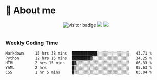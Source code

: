<!-- ![](https://youpai.roccoshi.top/img/20200804214216.png) -->

# 🧐 About me
 
<p align="center">
<img src="https://visitor-badge.laobi.icu/badge?page_id=Lincest.Lincest&title=hits" alt="visitor badge"/>
<a href="mailto:imroccoshi@gmail.com"><img src="https://img.shields.io/badge/gmail-imroccoshi%40gmail.com-red"></a>
<a href="https://blog.roccoshi.top"><img src="https://img.shields.io/badge/blog-roccoshi-green"></a>
</p>

<div align="center">
  <img src="https://github-readme-stats.vercel.app/api?username=Lincest&show_icons=true&count_private=true&show_owner=true" alt="">
   <!-- <img src="https://github-readme-stats.vercel.app/api/wakatime?username=Moreality&v=2" alt=""/> -->
</div>

### Weekly Coding Time

<!--START_SECTION:waka-->

```txt
Markdown     15 hrs 38 mins  ███████████░░░░░░░░░░░░░░   43.71 %
Python       12 hrs 15 mins  ████████▓░░░░░░░░░░░░░░░░   34.25 %
HTML         2 hrs 15 mins   █▓░░░░░░░░░░░░░░░░░░░░░░░   06.33 %
YAML         2 hrs           █▒░░░░░░░░░░░░░░░░░░░░░░░   05.63 %
CSS          1 hr 5 mins     ▓░░░░░░░░░░░░░░░░░░░░░░░░   03.04 %
```

<!--END_SECTION:waka-->


